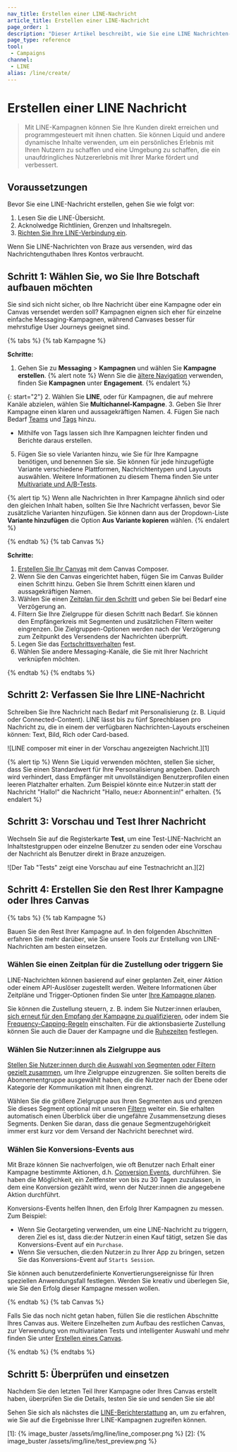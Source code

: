 ```yaml
---
nav_title: Erstellen einer LINE-Nachricht
article_title: Erstellen einer LINE-Nachricht
page_order: 1
description: "Dieser Artikel beschreibt, wie Sie eine LINE Nachrichten-Kampagne oder ein Canvas erstellen."
page_type: reference
tool:
 - Campaigns
channel:
 - LINE
alias: /line/create/
---
```


# Erstellen einer LINE Nachricht

> Mit LINE-Kampagnen können Sie Ihre Kunden direkt erreichen und programmgesteuert mit ihnen chatten. Sie können Liquid und andere dynamische Inhalte verwenden, um ein persönliches Erlebnis mit Ihren Nutzern zu schaffen und eine Umgebung zu schaffen, die ein unaufdringliches Nutzererlebnis mit Ihrer Marke fördert und verbessert.

## Voraussetzungen

Bevor Sie eine LINE-Nachricht erstellen, gehen Sie wie folgt vor:

1. Lesen Sie die LINE-Übersicht.
2. Acknolwedge Richtlinien, Grenzen und Inhaltsregeln.
3. [Richten Sie Ihre LINE-Verbindung ein]({{site.basesurl}}/user_guide/message_building_by_channel/line/line_setup/).

Wenn Sie LINE-Nachrichten von Braze aus versenden, wird das Nachrichtenguthaben Ihres Kontos verbraucht.

## Schritt 1: Wählen Sie, wo Sie Ihre Botschaft aufbauen möchten

Sie sind sich nicht sicher, ob Ihre Nachricht über eine Kampagne oder ein Canvas versendet werden soll? Kampagnen eignen sich eher für einzelne einfache Messaging-Kampagnen, während Canvases besser für mehrstufige User Journeys geeignet sind.

{% tabs %}
{% tab Kampagne %}

**Schritte:**

1. Gehen Sie zu **Messaging** > **Kampagnen** und wählen Sie **Kampagne erstellen**.
{% alert note %}
Wenn Sie die [ältere Navigation]({{site.baseurl}}/navigation) verwenden, finden Sie **Kampagnen** unter **Engagement**.
{% endalert %}

{: start="2"}
2\. Wählen Sie **LINE**, oder für Kampagnen, die auf mehrere Kanäle abzielen, wählen Sie **Multichannel-Kampagne**.
3\. Geben Sie Ihrer Kampagne einen klaren und aussagekräftigen Namen.
4\. Fügen Sie nach Bedarf [Teams]({{site.baseurl}}/user_guide/administrative/manage_your_braze_users/teams/) und [Tags]({{site.baseurl}}/user_guide/administrative/app_settings/manage_app_group/tags/) hinzu.
   * Mithilfe von Tags lassen sich Ihre Kampagnen leichter finden und Berichte daraus erstellen.
5. Fügen Sie so viele Varianten hinzu, wie Sie für Ihre Kampagne benötigen, und benennen Sie sie. Sie können für jede hinzugefügte Variante verschiedene Plattformen, Nachrichtentypen und Layouts auswählen. Weitere Informationen zu diesem Thema finden Sie unter [Multivariate und A/B-Tests]({{site.baseurl}}/user_guide/engagement_tools/testing/multivariant_testing/).

{% alert tip %}
Wenn alle Nachrichten in Ihrer Kampagne ähnlich sind oder den gleichen Inhalt haben, sollten Sie Ihre Nachricht verfassen, bevor Sie zusätzliche Varianten hinzufügen. Sie können dann aus der Dropdown-Liste **Variante hinzufügen** die Option **Aus Variante kopieren** wählen.
{% endalert %}

{% endtab %}
{% tab Canvas %}

**Schritte:**

1. [Erstellen Sie Ihr Canvas]({{site.baseurl}}/user_guide/engagement_tools/canvas/create_a_canvas/create_a_canvas/) mit dem Canvas Composer.
2. Wenn Sie den Canvas eingerichtet haben, fügen Sie im Canvas Builder einen Schritt hinzu. Geben Sie Ihrem Schritt einen klaren und aussagekräftigen Namen.
3. Wählen Sie einen [Zeitplan für den Schritt]({{site.baseurl}}/user_guide/engagement_tools/canvas/create_a_canvas/time_based_canvas/#schedule-delay) und geben Sie bei Bedarf eine Verzögerung an.
4. Filtern Sie Ihre Zielgruppe für diesen Schritt nach Bedarf. Sie können den Empfängerkreis mit Segmenten und zusätzlichen Filtern weiter eingrenzen. Die Zielgruppen-Optionen werden nach der Verzögerung zum Zeitpunkt des Versendens der Nachrichten überprüft.
5. Legen Sie das [Fortschrittsverhalten]({{site.baseurl}}/user_guide/engagement_tools/canvas/create_a_canvas/advancement/) fest.
6. Wählen Sie andere Messaging-Kanäle, die Sie mit Ihrer Nachricht verknüpfen möchten.

{% endtab %}
{% endtabs %}

## Schritt 2: Verfassen Sie Ihre LINE-Nachricht

Schreiben Sie Ihre Nachricht nach Bedarf mit Personalisierung (z. B. Liquid oder Connected-Content). LINE lässt bis zu fünf Sprechblasen pro Nachricht zu, die in einem der verfügbaren Nachrichten-Layouts erscheinen können: Text, Bild, Rich oder Card-based.

![LINE composer mit einer in der Vorschau angezeigten Nachricht.][1]

{% alert tip %}
Wenn Sie Liquid verwenden möchten, stellen Sie sicher, dass Sie einen Standardwert für Ihre Personalisierung angeben. Dadurch wird verhindert, dass Empfänger mit unvollständigen Benutzerprofilen einen leeren Platzhalter erhalten. Zum Beispiel könnte ein:e Nutzer:in statt der Nachricht "Hallo!" die Nachricht "Hallo, neue:r Abonnent:in!" erhalten.
{% endalert %}

## Schritt 3: Vorschau und Test Ihrer Nachricht

Wechseln Sie auf die Registerkarte **Test**, um eine Test-LINE-Nachricht an Inhaltstestgruppen oder einzelne Benutzer zu senden oder eine Vorschau der Nachricht als Benutzer direkt in Braze anzuzeigen.

![Der Tab "Tests" zeigt eine Vorschau auf eine Testnachricht an.][2]

## Schritt 4: Erstellen Sie den Rest Ihrer Kampagne oder Ihres Canvas

{% tabs %}
{% tab Kampagne %}

Bauen Sie den Rest Ihrer Kampagne auf. In den folgenden Abschnitten erfahren Sie mehr darüber, wie Sie unsere Tools zur Erstellung von LINE-Nachrichten am besten einsetzen.

### Wählen Sie einen Zeitplan für die Zustellung oder triggern Sie

LINE-Nachrichten können basierend auf einer geplanten Zeit, einer Aktion oder einem API-Auslöser zugestellt werden. Weitere Informationen über Zeitpläne und Trigger-Optionen finden Sie unter [Ihre Kampagne planen]({{site.baseurl}}/user_guide/engagement_tools/campaigns/building_campaigns/delivery_types/).

Sie können die Zustellung steuern, z. B. indem Sie Nutzer:innen erlauben, [sich erneut für den Empfang der Kampagne zu qualifizieren]({{site.baseurl}}/user_guide/engagement_tools/campaigns/building_campaigns/delivery_types/reeligibility/#campaigns), oder indem Sie [Frequency-Capping-Regeln]({{site.baseurl}}/user_guide/engagement_tools/campaigns/building_campaigns/rate-limiting/#frequency-capping) einschalten. Für die aktionsbasierte Zustellung können Sie auch die Dauer der Kampagne und die [Ruhezeiten]({{site.baseurl}}/user_guide/engagement_tools/campaigns/building_campaigns/time_based_campaign/#quiet-hours) festlegen.

### Wählen Sie Nutzer:innen als Zielgruppe aus

[Stellen Sie Nutzer:innen durch die Auswahl von Segmenten oder Filtern gezielt zusammen]({{site.baseurl}}/user_guide/engagement_tools/campaigns/building_campaigns/targeting_users/), um Ihre Zielgruppe einzugrenzen. Sie sollten bereits die Abonnementgruppe ausgewählt haben, die die Nutzer nach der Ebene oder Kategorie der Kommunikation mit Ihnen eingrenzt. 

Wählen Sie die größere Zielgruppe aus Ihren Segmenten aus und grenzen Sie dieses Segment optional mit unseren [Filtern]({{site.baseurl}}/user_guide/engagement_tools/segments/segmentation_filters/) weiter ein. Sie erhalten automatisch einen Überblick über die ungefähre Zusammensetzung dieses Segments. Denken Sie daran, dass die genaue Segmentzugehörigkeit immer erst kurz vor dem Versand der Nachricht berechnet wird.

### Wählen Sie Konversions-Events aus

Mit Braze können Sie nachverfolgen, wie oft Benutzer nach Erhalt einer Kampagne bestimmte Aktionen, d.h. [Conversion Events]({{site.baseurl}}/user_guide/engagement_tools/campaigns/building_campaigns/conversion_events/), durchführen. Sie haben die Möglichkeit, ein Zeitfenster von bis zu 30 Tagen zuzulassen, in dem eine Konversion gezählt wird, wenn der Nutzer:innen die angegebene Aktion durchführt.

Konversions-Events helfen Ihnen, den Erfolg Ihrer Kampagnen zu messen. Zum Beispiel:

- Wenn Sie Geotargeting verwenden, um eine LINE-Nachricht zu triggern, deren Ziel es ist, dass die:der Nutzer:in einen Kauf tätigt, setzen Sie das Konversions-Event auf ein `Purchase`.
- Wenn Sie versuchen, die:den Nutzer:in zu Ihrer App zu bringen, setzen Sie das Konversions-Event auf `Starts Session`.

Sie können auch benutzerdefinierte Konvertierungsereignisse für Ihren speziellen Anwendungsfall festlegen. Werden Sie kreativ und überlegen Sie, wie Sie den Erfolg dieser Kampagne messen wollen.

{% endtab %}
{% tab Canvas %}

Falls Sie das noch nicht getan haben, füllen Sie die restlichen Abschnitte Ihres Canvas aus. Weitere Einzelheiten zum Aufbau des restlichen Canvas, zur Verwendung von multivariaten Tests und intelligenter Auswahl und mehr finden Sie unter [Erstellen eines Canvas](/user_guide/engagement_tools/canvas/create_a_canvas/create_a_canvas/).

{% endtab %}
{% endtabs %}

## Schritt 5: Überprüfen und einsetzen

Nachdem Sie den letzten Teil Ihrer Kampagne oder Ihres Canvas erstellt haben, überprüfen Sie die Details, testen Sie sie und senden Sie sie ab!

Sehen Sie sich als nächstes die [LINE-Berichterstattung](https://www.braze.com/docs/line/reporting/) an, um zu erfahren, wie Sie auf die Ergebnisse Ihrer LINE-Kampagnen zugreifen können.


[1]: {% image_buster /assets/img/line/line_composer.png %}
[2]: {% image_buster /assets/img/line/test_preview.png %}